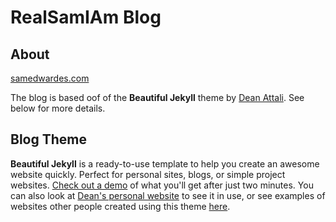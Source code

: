 # RealSamIAm Blog

## About

[samedwardes.com](http://www.samedwardes.com)

The blog is based oof of the **Beautiful Jekyll** theme by [Dean Attali](https://deanattali.com). See below for more details.

## Blog Theme 

**Beautiful Jekyll** is a ready-to-use template to help you create an awesome website quickly. Perfect for personal sites, blogs, or simple project websites.  [Check out a demo](https://deanattali.com/beautiful-jekyll) of what you'll get after just two minutes.  You can also look at [Dean's personal website](https://deanattali.com) to see it in use, or see examples of websites other people created using this theme [here](#showcased-users-success-stories).